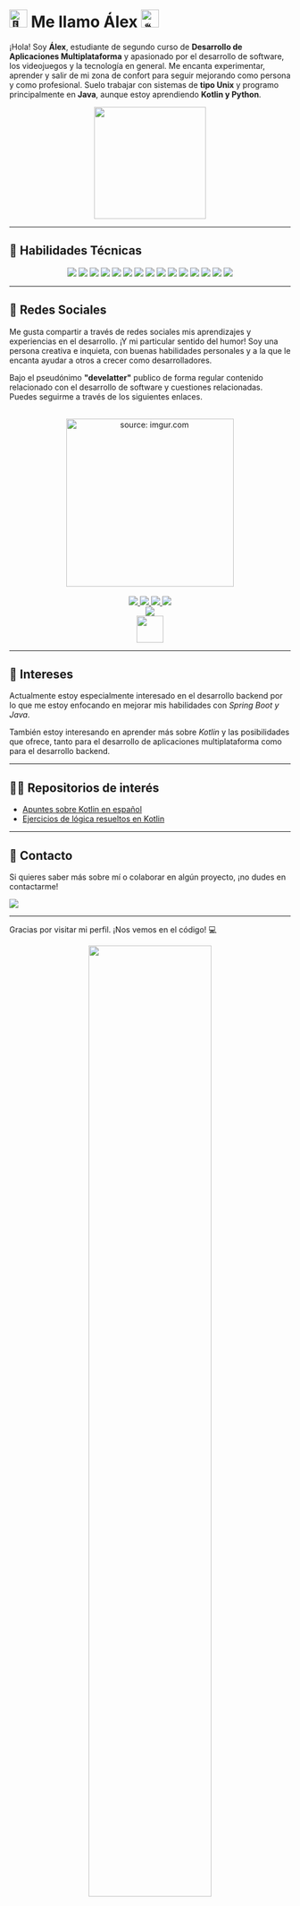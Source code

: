 # <img src="https://fonts.gstatic.com/s/e/notoemoji/latest/1f44b/512.gif" alt="👋" width="32" height="32"> Me llamo Álex <img src="https://fonts.gstatic.com/s/e/notoemoji/latest/2615/512.gif" alt="☕" width="32" height="32">

¡Hola! Soy **Álex**, estudiante de segundo curso de **Desarrollo de Aplicaciones Multiplataforma** y apasionado por el desarrollo de software, los videojuegos y la tecnología en general. Me encanta experimentar, aprender y salir de mi zona de confort para seguir mejorando como persona y como profesional. Suelo trabajar con sistemas de **tipo Unix** y programo principalmente en **Java**, aunque estoy aprendiendo **Kotlin y Python**. 

<div align="center">
    <img  src="https://i.giphy.com/UvPvsX9oMlMWs.webp" width="200dp" height="200dp"/> 
</div>

---

## 🚀 Habilidades Técnicas

<div align="center">
    <img src="https://img.shields.io/badge/Java-ED8B00?style=for-the-badge&logo=openjdk&logoColor=white"/>
    <img src="https://img.shields.io/badge/Kotlin-9933ff?&style=for-the-badge&logo=kotlin&logoColor=white"/>
    <img src="https://img.shields.io/badge/Spring-6DB33F?style=for-the-badge&logo=spring&logoColor=white"/>
    <img src="https://img.shields.io/badge/Spring%20Boot-6DB33F?style=for-the-badge&logo=spring-boot&logoColor=white"/>
    <img src="https://img.shields.io/badge/Bash-121011?style=for-the-badge&logo=gnu-bash&logoColor=white"/>
    <img src="https://img.shields.io/badge/Python-3776AB?style=for-the-badge&logo=python&logoColor=white"/>
    <img src="https://img.shields.io/badge/JavaScript-F7DF1E?style=for-the-badge&logo=javascript&logoColor=black"/>
    <img src="https://img.shields.io/badge/HTML5-E34F26?style=for-the-badge&logo=html5&logoColor=white"/>
    <img src="https://img.shields.io/badge/CSS3-1572B6?style=for-the-badge&logo=css3&logoColor=white"/>
    <img src="https://img.shields.io/badge/Tailwind_CSS-38B2AC?style=for-the-badge&logo=tailwind-css&logoColor=white"/>
    <img src="https://img.shields.io/badge/MySQL-00000F?style=for-the-badge&logo=mysql&logoColor=white"/>
    <img src="https://img.shields.io/badge/PostgreSQL-316192?style=for-the-badge&logo=postgresql&logoColor=white"/>
    <img src="https://img.shields.io/badge/SQLite-07405E?style=for-the-badge&logo=sqlite&logoColor=white"/>
    <img src="https://img.shields.io/badge/Hibernate-59666C?style=for-the-badge&logo=Hibernate&logoColor=white"/>
    <img src="https://img.shields.io/badge/GIT-E44C30?style=for-the-badge&logo=git&logoColor=white"/>
</div>

---

## 📱 Redes Sociales

Me gusta compartir a través de redes sociales mis aprendizajes y experiencias en el desarrollo. ¡Y mi particular sentido del humor! Soy una persona creativa e inquieta, con buenas habilidades personales y a la que le encanta ayudar a otros a crecer como desarrolladores. 

Bajo el pseudónimo **"develatter"** publico de forma regular contenido relacionado con el desarrollo de software y cuestiones relacionadas. Puedes seguirme a través de los siguientes enlaces.

<div align="center">
    <br/>
    <img src="https://imgur.com/0GXsD6T.png" width="300dp" title="source: imgur.com" />
    <br/><br/>
</div>

<div align="center">
    <a href="https://www.instagram.com/develatter">
        <img src="https://img.shields.io/badge/Instagram-E4405F?style=for-the-badge&logo=instagram&logoColor=white" />
    </a>
    <a href="https://www.tiktok.com/@develatter">
        <img src="https://img.shields.io/badge/TikTok-000000?style=for-the-badge&logo=tiktok&logoColor=white" />
    </a>
    <a href="https://www.linkedin.com/in/alejandro-lópez-martínez-17268313a/">
        <img src="https://img.shields.io/badge/LinkedIn-0077B5?style=for-the-badge&logo=linkedin&logoColor=white" />
    </a>
    <a href="https://www.youtube.com/@develatter_">
        <img src="https://img.shields.io/badge/YouTube-FF0000?style=for-the-badge&logo=youtube&logoColor=white" />
    </a>
</div>
<div align="center">
    <a href="https://linktr.ee/develatter">
        <img src="https://img.shields.io/badge/linktree-39E09B?style=for-the-badge&logo=linktree&logoColor=white"/>
    </a>
</div>
<div align="center">
    <img src="https://i.giphy.com/XzvSDZo3pCQY9In3kD.webp" width="48" height="48"  />
</div>

---

## 🌱 Intereses

Actualmente estoy especialmente interesado en el desarrollo backend por lo que me estoy enfocando en mejorar mis habilidades con *Spring Boot y Java*. 

También estoy interesando en aprender más sobre *Kotlin* y las posibilidades que ofrece, tanto para el desarrollo de aplicaciones multiplataforma como para el desarrollo backend.

---

## 👨‍💻 Repositorios de interés

- [Apuntes sobre Kotlin en español](https://github.com/develatter/apuntes-de-kotlin)
- [Ejercicios de lógica resueltos en Kotlin](https://github.com/develatter/KotlinPractice)

---

## 📧 Contacto

Si quieres saber más sobre mí o colaborar en algún proyecto, ¡no dudes en contactarme!

<div align="start">
    <a href="mailto:lattecast@gmail.com>">
        <img src="https://img.shields.io/badge/¡Mándame%20un%20mail!-5577B5?style=for-the-badge&logo=gmail&logoColor=white"/>
    </a>
</div>

---

Gracias por visitar mi perfil. ¡Nos vemos en el código! 💻


<div align="center" >
    <img src="https://github-readme-stats.vercel.app/api?username=develatter&show_icons=true&theme=dracula" width="66%"/>
    <!--<img src="https://github-readme-stats.vercel.app/api/top-langs/?username=develatter&theme=dracula" width="29%"/>-->    
</div>



